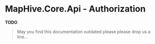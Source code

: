 # MapHive.Core.Api - Authorization


**TODO**


> 
> May you find this documentation outdated please please drop us a line...
